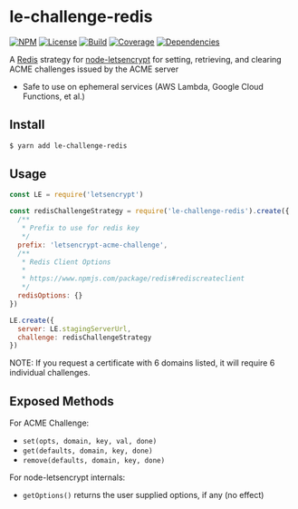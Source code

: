 le-challenge-redis
=====

[![NPM][npm-shield]][npm]
[![License][license-shield]][license]
[![Build][travis-ci-shield]][travis-ci]
[![Coverage][codecov-shield]][codecov]
[![Dependencies][greenkeeper-shield]][greenkeeper]

A [Redis][] strategy for [node-letsencrypt][] for setting, retrieving,
and clearing ACME challenges issued by the ACME server

* Safe to use on ephemeral services (AWS Lambda, Google Cloud Functions, et al.)

Install
-------

```bash
$ yarn add le-challenge-redis
```

Usage
-----

```javascript
const LE = require('letsencrypt')

const redisChallengeStrategy = require('le-challenge-redis').create({
  /**
   * Prefix to use for redis key
   */
  prefix: 'letsencrypt-acme-challenge',
  /**
   * Redis Client Options
   * 
   * https://www.npmjs.com/package/redis#rediscreateclient
   */
  redisOptions: {}
})

LE.create({
  server: LE.stagingServerUrl,
  challenge: redisChallengeStrategy
})
```

NOTE: If you request a certificate with 6 domains listed,
it will require 6 individual challenges.

Exposed Methods
---------------

For ACME Challenge:

* `set(opts, domain, key, val, done)`
* `get(defaults, domain, key, done)`
* `remove(defaults, domain, key, done)`

For node-letsencrypt internals:

* `getOptions()` returns the user supplied options, if any (no effect)


[Redis]: https://redis.io/
[node-letsencrypt]: https://www.npmjs.com/package/letsencrypt

[npm]: https://npmjs.com/package/le-challenge-redis
[npm-shield]: https://img.shields.io/npm/v/le-challenge-redis.svg

[license]: ./LICENSE
[license-shield]: https://img.shields.io/npm/l/le-challenge-redis.svg

[travis-ci]: https://travis-ci.org/caseyWebb/le-challenge-redis/
[travis-ci-shield]: https://img.shields.io/travis/caseyWebb/le-challenge-redis/master.svg

[codecov]: https://codecov.io/gh/caseyWebb/le-challenge-redis
[codecov-shield]: https://img.shields.io/codecov/c/github/caseyWebb/le-challenge-redis.svg

[greenkeeper]: https://greenkeeper.io/
[greenkeeper-shield]: https://badges.greenkeeper.io/caseyWebb/le-challenge-redis.svg
